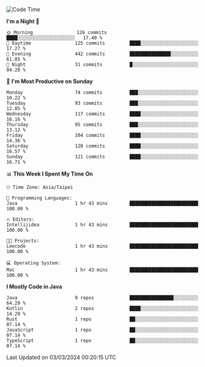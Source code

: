 <!--START_SECTION:waka-->
![Code Time](http://img.shields.io/badge/Code%20Time-1%2C862%20hrs%2042%20mins-blue)

**I'm a Night 🦉** 

```text
🌞 Morning                126 commits         ████░░░░░░░░░░░░░░░░░░░░░   17.40 % 
🌆 Daytime                125 commits         ████░░░░░░░░░░░░░░░░░░░░░   17.27 % 
🌃 Evening                442 commits         ███████████████░░░░░░░░░░   61.05 % 
🌙 Night                  31 commits          █░░░░░░░░░░░░░░░░░░░░░░░░   04.28 % 
```
📅 **I'm Most Productive on Sunday** 

```text
Monday                   74 commits          ███░░░░░░░░░░░░░░░░░░░░░░   10.22 % 
Tuesday                  93 commits          ███░░░░░░░░░░░░░░░░░░░░░░   12.85 % 
Wednesday                117 commits         ████░░░░░░░░░░░░░░░░░░░░░   16.16 % 
Thursday                 95 commits          ███░░░░░░░░░░░░░░░░░░░░░░   13.12 % 
Friday                   104 commits         ████░░░░░░░░░░░░░░░░░░░░░   14.36 % 
Saturday                 120 commits         ████░░░░░░░░░░░░░░░░░░░░░   16.57 % 
Sunday                   121 commits         ████░░░░░░░░░░░░░░░░░░░░░   16.71 % 
```


📊 **This Week I Spent My Time On** 

```text
🕑︎ Time Zone: Asia/Taipei

💬 Programming Languages: 
Java                     1 hr 43 mins        █████████████████████████   100.00 % 

🔥 Editors: 
Intellijidea             1 hr 43 mins        █████████████████████████   100.00 % 

🐱‍💻 Projects: 
Leecode                  1 hr 43 mins        █████████████████████████   100.00 % 

💻 Operating System: 
Mac                      1 hr 43 mins        █████████████████████████   100.00 % 
```

**I Mostly Code in Java** 

```text
Java                     9 repos             ████████████████░░░░░░░░░   64.29 % 
Kotlin                   2 repos             ████░░░░░░░░░░░░░░░░░░░░░   14.29 % 
Rust                     1 repo              ██░░░░░░░░░░░░░░░░░░░░░░░   07.14 % 
JavaScript               1 repo              ██░░░░░░░░░░░░░░░░░░░░░░░   07.14 % 
TypeScript               1 repo              ██░░░░░░░░░░░░░░░░░░░░░░░   07.14 % 
```




 Last Updated on 03/03/2024 00:20:15 UTC
<!--END_SECTION:waka-->
